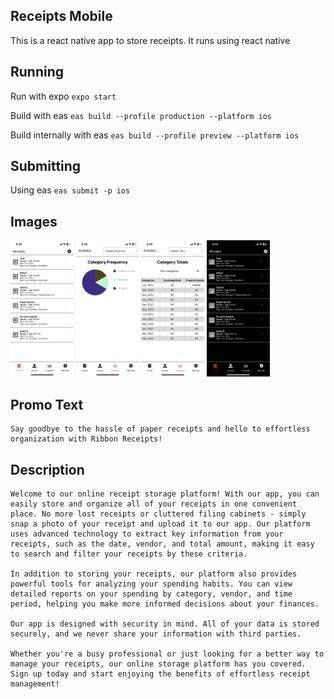 ## Receipts Mobile

This is a react native app to store receipts. It runs using react native

## Running
Run with expo `expo start` 

Build with eas `eas build --profile production --platform ios`

Build internally with eas `eas build --profile preview --platform ios`
## Submitting
Using eas `eas submit -p ios`

## Images
<img src="images/IMG_0789.PNG" alt= “” width="20%">
<img src="images/IMG_0790.PNG" alt= “” width="20%">
<img src="images/IMG_0791.PNG" alt= “” width="20%">
<img src="images/IMG_0792.PNG" alt= “” width="20%">


## Promo Text
```
Say goodbye to the hassle of paper receipts and hello to effortless organization with Ribbon Receipts!
```

## Description
```
Welcome to our online receipt storage platform! With our app, you can easily store and organize all of your receipts in one convenient place. No more lost receipts or cluttered filing cabinets - simply snap a photo of your receipt and upload it to our app. Our platform uses advanced technology to extract key information from your receipts, such as the date, vendor, and total amount, making it easy to search and filter your receipts by these criteria.

In addition to storing your receipts, our platform also provides powerful tools for analyzing your spending habits. You can view detailed reports on your spending by category, vendor, and time period, helping you make more informed decisions about your finances.

Our app is designed with security in mind. All of your data is stored securely, and we never share your information with third parties.

Whether you're a busy professional or just looking for a better way to manage your receipts, our online storage platform has you covered. Sign up today and start enjoying the benefits of effortless receipt management!
```